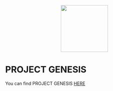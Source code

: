 <div align="center">
  <img height="150" src="https://avatars.githubusercontent.com/u/72793345?v=4"  />
</div>


# PROJECT GENESIS
You can find PROJECT GENESIS [HERE](https://github.com/Kitsune-San/PROJECT_GENESIS)
